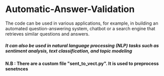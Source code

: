 # Automatic-Answer-Validation

The code can be used in various applications, for example, in building an automated question-answering system,
chatbot or a search engine that retrieves similar questions and answers.
##### It can also be used in natural language processing (NLP) tasks such as sentiment analysis, text classification, and topic modeling

**N.B : There are a custom file "sent_to_vect.py". It is used to preprocess senetnces**
